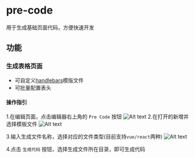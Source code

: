 # pre-code 

用于生成基础页面代码，方便快速开发

## 功能
### 生成表格页面
* 可自定义[handlebars](https://handlebarsjs.com/)模版文件
* 可批量配置表头

#### 操作指引
1.在编辑页面，点击编辑器右上角的 `Pre Code` 按钮
![Alt text](https://p3-juejin.byteimg.com/tos-cn-i-k3u1fbpfcp/df4c1a2b18dc4d5c8da730c482454f7b~tplv-k3u1fbpfcp-jj-mark:0:0:0:0:q75.image#?w=1104&h=371&s=21796&e=png&b=202020)
2.在打开的新增并选择模板文件
![Alt text](https://p1-juejin.byteimg.com/tos-cn-i-k3u1fbpfcp/6b7ef8bbfe8a4b8bac5ed0ee07c65cf0~tplv-k3u1fbpfcp-jj-mark:0:0:0:0:q75.image#?w=2238&h=1028&s=122855&e=png&b=fefefe)

3.输入生成文件名称，选择对应的文件类型(目前支持`vue/react`两种)
![Alt text](https://p6-juejin.byteimg.com/tos-cn-i-k3u1fbpfcp/44a77c461f5a40a69fb456b202fb2e4e~tplv-k3u1fbpfcp-jj-mark:0:0:0:0:q75.image#?w=2224&h=1024&s=109086&e=png&b=fefefe)

4.点击 `生成代码` 按钮，选择生成文件所在目录，即可生成代码

